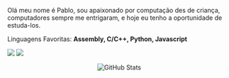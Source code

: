 
<div>
<p align="left"> 
  Olá meu nome é Pablo, sou apaixonado por computação des de criança, computadores sempre me entrigaram, e hoje eu tenho a oportunidade de estuda-los.
</p>

<p align="left">
  Linguagens Favoritas: <strong>Assembly, C/C++, Python, Javascript</strong>
</p>
  <a href="https://www.linkedin.com/in/pablovitorino/" alt="Linkedin" >
    <img src="https://img.shields.io/badge/-Linkedin-0e76a8?style=flat-square&logo=Linkedin&logoColor=white&link=pablovitorino"  /></a>
  <a href="https://instagram.com/_pablovitorino">
    <img src="https://img.shields.io/badge/-Instagram-DF0174?style=flat-square&labelColor=DF0174&logo=instagram&logoColor=white&link=_pablovitorino"  /></a>
</p>
<p align="left">
<div align="center">
  
  ![GitHub Stats](https://github-readme-stats.vercel.app/api?username=tstwroot&show_icons=true)
  
</div>
</div>
